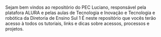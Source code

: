 Sejam bem vindos ao repositório do PEC Luciano, responsável pela platafora ALURA e pelas aulas de Tecnologia e Inovação e Tecnologia e robótica da Diretoria de Ensino Sul 1
É neste repositório que vocês terão acesso à todos os tutoriais, links e dicas sobre acessos, processos e projetos.

